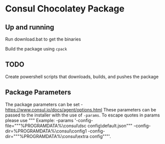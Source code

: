 # Consul Chocolatey Package

## Up and running

Run download.bat to get the binaries

Build the package using `cpack`

## TODO

Create powershell scripts that downloads, builds, and pushes the package

## Package Parameters
The package parameters can be set - https://www.consul.io/docs/agent/options.html
These parameters can be passed to the installer with the use of `-params`.
To escape quotes in params please use ""\"
Example: -params '-config-file=""\"%PROGRAMDATA%\consul\dsc config\default.json\""" -config-dir=%PROGRAMDATA%\consul\config1 -config-dir=""\"%PROGRAMDATA%\consul\extra config\"""'.

